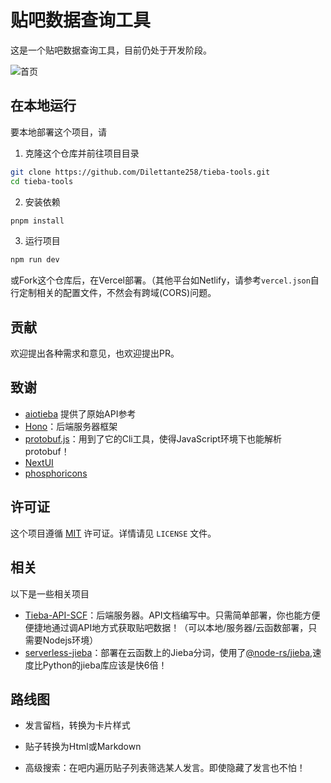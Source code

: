 # 贴吧数据查询工具

这是一个贴吧数据查询工具，目前仍处于开发阶段。

![首页](https://pic.wang1m.tech/uploads/2404/663057f54f7a1.png)
## 在本地运行

要本地部署这个项目，请

1. 克隆这个仓库并前往项目目录
```bash
git clone https://github.com/Dilettante258/tieba-tools.git
cd tieba-tools
```
2. 安装依赖
```bash
pnpm install
```
3. 运行项目
```bash
npm run dev
```

或Fork这个仓库后，在Vercel部署。（其他平台如Netlify，请参考`vercel.json`自行定制相关的配置文件，不然会有跨域(CORS)问题。


## 贡献

欢迎提出各种需求和意见，也欢迎提出PR。




## 致谢
 - [aiotieba](https://github.com/Starry-OvO/aiotieba/) 提供了原始API参考
 - [Hono](https://hono.dev/)：后端服务器框架
 - [protobuf.js](https://github.com/protobufjs/protobuf.js)：用到了它的Cli工具，使得JavaScript环境下也能解析protobuf！
 - [NextUI](https://nextui.org/)
 - [phosphoricons](https://phosphoricons.com/)

 

## 许可证

这个项目遵循 [MIT](https://choosealicense.com/licenses/mit/) 许可证。详情请见 `LICENSE` 文件。
## 相关

以下是一些相关项目

 - [Tieba-API-SCF](https://github.com/Dilettante258/Tieba-API-SCF)：后端服务器。API文档编写中。只需简单部署，你也能方便便捷地通过调API地方式获取贴吧数据！（可以本地/服务器/云函数部署，只需要Nodejs环境）
 - [serverless-jieba](https://github.com/Dilettante258/serverless-jieba)：部署在云函数上的Jieba分词，使用了[@node-rs/jieba](https://github.com/napi-rs/node-rs/tree/main/packages/jieba),速度比Python的jieba库应该是快6倍！


## 路线图

- 发言留档，转换为卡片样式

- 贴子转换为Html或Markdown

- 高级搜索：在吧内遍历贴子列表筛选某人发言。即使隐藏了发言也不怕！

